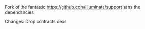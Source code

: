 Fork of the fantastic https://github.com/illuminate/support sans the dependancies

Changes:
Drop contracts deps
